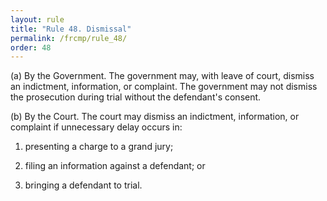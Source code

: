 ```yaml
---
layout: rule
title: "Rule 48. Dismissal"
permalink: /frcmp/rule_48/
order: 48
---
```


(a) By the Government. The government may, with leave of court, dismiss an indictment, information, or complaint. The government may not dismiss the prosecution during trial without the defendant's consent.


(b) By the Court. The court may dismiss an indictment, information, or complaint if unnecessary delay occurs in:


1. presenting a charge to a grand jury;


2. filing an information against a defendant; or


3. bringing a defendant to trial.

